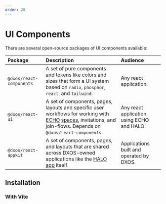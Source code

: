 ```yaml
---
order: 20
---
```


# UI Components

There are several open-source packages of UI components available:

| Package                  | Description                                                                                                                                                                                                                                                      | Audience |
| :----------------------- | :--------------------------------------------------------------------------------------------------------------------------------------------------------------------------------------------------------------------------------------------------------------- | :--- |
| `@dxos/react-components` | A set of pure components and tokens like colors and sizes that form a UI system based on `radix`, `phosphor`, `react`, and `tailwind`. | Any react application. |
| `@dxos/react-ui`         | A set of components, pages, layouts and specific user workflows for working with [ECHO](../platform) [spaces](../glossary#space), invitations, and join-flows. Depends on `@dxos/react-components`. | Any react application using ECHO and HALO. | 
| `@dxos/react-appkit`     | A set of components, pages, and layouts that are shared across DXOS-owned applications like the [HALO app](../platform/halo) itself. | Applications built and operated by DXOS. |

## Installation

### With Vite

```ts file=./snippets/vite-config.ts
```